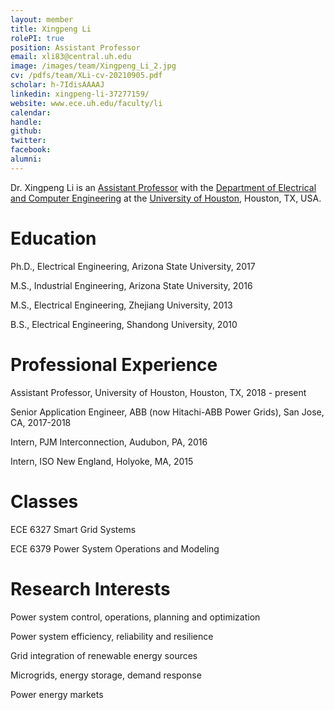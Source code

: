 ```yaml
---
layout: member
title: Xingpeng Li
rolePI: true
position: Assistant Professor
email: xli83@central.uh.edu
image: /images/team/Xingpeng_Li_2.jpg
cv: /pdfs/team/XLi-cv-20210905.pdf
scholar: h-7IdisAAAAJ
linkedin: xingpeng-li-37277159/
website: www.ece.uh.edu/faculty/li
calendar: 
handle: 
github: 
twitter: 
facebook: 
alumni: 
---
```


Dr. Xingpeng Li is an [Assistant Professor](https://www.ece.uh.edu/faculty/li) with the [Department of Electrical and Computer Engineering](https://www.ece.uh.edu/)  at the [University of Houston](https://www.uh.edu/), Houston, TX, USA.

# Education

Ph.D., Electrical Engineering, Arizona State University, 2017

M.S., Industrial Engineering, Arizona State University, 2016

M.S., Electrical Engineering, Zhejiang University, 2013

B.S., Electrical Engineering, Shandong University, 2010


# Professional Experience

Assistant Professor, University of Houston, Houston, TX, 2018 - present

Senior Application Engineer, ABB (now Hitachi-ABB Power Grids), San Jose, CA, 2017-2018

Intern, PJM Interconnection, Audubon, PA, 2016

Intern, ISO New England, Holyoke, MA, 2015



# Classes

ECE 6327 Smart Grid Systems

ECE 6379 Power System Operations and Modeling


# Research Interests
Power system control, operations, planning and optimization

Power system efficiency, reliability and resilience

Grid integration of renewable energy sources

Microgrids, energy storage, demand response 

Power energy markets

